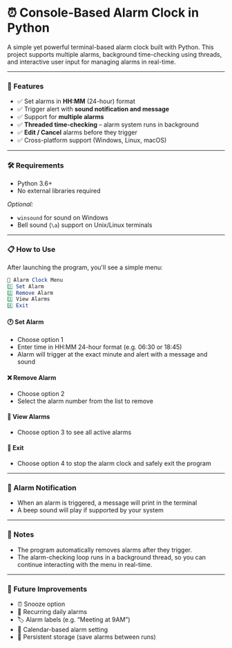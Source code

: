 # ⏰ Console-Based Alarm Clock in Python

A simple yet powerful terminal-based alarm clock built with Python. This project supports multiple alarms, background time-checking using threads, and interactive user input for managing alarms in real-time.

---

### 🚀 Features

- ✅ Set alarms in **HH:MM** (24-hour) format
- ✅ Trigger alert with **sound notification and message**
- ✅ Support for **multiple alarms**
- ✅ **Threaded time-checking** – alarm system runs in background
- ✅ **Edit / Cancel** alarms before they trigger
- ✅ Cross-platform support (Windows, Linux, macOS)

---

### 🛠 Requirements

- Python 3.6+
- No external libraries required

*Optional:*  
- `winsound` for sound on Windows  
- Bell sound (`\a`) support on Unix/Linux terminals

---

### 📋 How to Use
After launching the program, you'll see a simple menu:

```mathematica
📅 Alarm Clock Menu
1️⃣ Set Alarm
2️⃣ Remove Alarm
3️⃣ View Alarms
4️⃣ Exit
```

#### 🕐 Set Alarm
- Choose option 1
- Enter time in HH:MM 24-hour format (e.g. 06:30 or 18:45)
- Alarm will trigger at the exact minute and alert with a message and sound

#### ❌ Remove Alarm
- Choose option 2
- Select the alarm number from the list to remove

#### 👀 View Alarms
- Choose option 3 to see all active alarms

#### 🛑 Exit
- Choose option 4 to stop the alarm clock and safely exit the program

---

### 🔔 Alarm Notification
- When an alarm is triggered, a message will print in the terminal
- A beep sound will play if supported by your system

---

### 📌 Notes
- The program automatically removes alarms after they trigger.
- The alarm-checking loop runs in a background thread, so you can continue interacting with the menu in real-time.

---

### 🧠 Future Improvements
- ⏰ Snooze option
- 🔁 Recurring daily alarms
- 🏷️ Alarm labels (e.g. “Meeting at 9AM”)
- 📅 Calendar-based alarm setting
- 💾 Persistent storage (save alarms between runs)